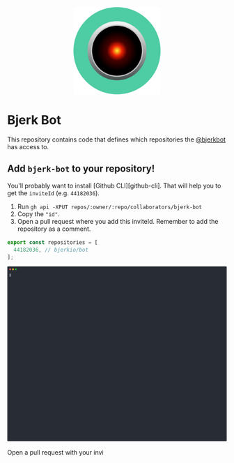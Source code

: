 <div style="text-align: center">
  <img src=".github/header.svg" width="200px">
</div>

# Bjerk Bot

This repository contains code that defines which repositories the [@bjerkbot][bjerkbot] has access to.

## Add `bjerk-bot` to your repository!

You'll probably want to install [Github CLI][github-cli]. That will help you to get the `inviteId` (e.g. `44182036`).

1. Run `gh api -XPUT repos/:owner/:repo/collaborators/bjerk-bot`
2. Copy the `"id"`.
3. Open a pull request where you add this inviteId. Remember to add the repository as a comment.

```typescript
export const repositories = [
  44182036, // bjerkio/bot
];
```

<img width="600" src="https://raw.githubusercontent.com/bjerkio/bot/main/.github/demo.svg" />

Open a pull request with your invi


[bjerkbot]: https://github.com/bjerk-bot